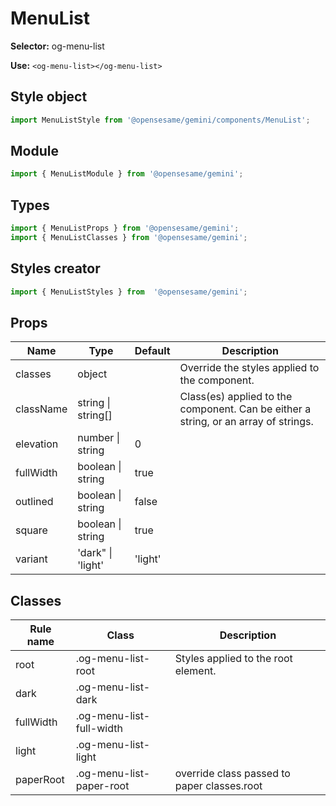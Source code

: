 # MenuList

**Selector:**
og-menu-list

**Use:**
`<og-menu-list></og-menu-list>`

## Style object
```javascript
import MenuListStyle from '@opensesame/gemini/components/MenuList';
```

## Module
```javascript
import { MenuListModule } from '@opensesame/gemini';
```

## Types
```javascript
import { MenuListProps } from '@opensesame/gemini';
import { MenuListClasses } from '@opensesame/gemini';
```

## Styles creator
```javascript
import { MenuListStyles } from  '@opensesame/gemini';
```

## Props
Name | Type | Default | Description
---- | ---- | ------- | -----------
classes | object | | Override the styles applied to the component.
className | string &#124; string[] | | Class(es) applied to the component. Can be either a string, or an array of strings.
elevation | number &#124; string | 0 |
fullWidth | boolean &#124; string | true |
outlined | boolean &#124; string | false |
square | boolean &#124; string | true |
variant | 'dark" &#124; 'light' | 'light' |

## Classes
Rule name | Class | Description
--------- | ----- | -----------
root | .og-menu-list-root | Styles applied to the root element.
dark | .og-menu-list-dark |
fullWidth | .og-menu-list-full-width |
light | .og-menu-list-light |
paperRoot | .og-menu-list-paper-root | override class passed to paper classes.root
